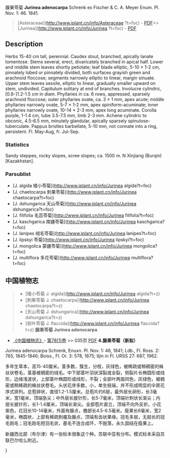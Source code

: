 腺果苓菊 **Jurinea adenocarpa** Schrenk ex Fischer & C. A. Meyer Enum. Pl. Nov. 1: 46. 1841.

> [Asteraceae](http://www.iplant.cn/info/Asteraceae ?t=foc) - [PDF](http://iplant.cn/foc/pdf/Asteraceae.pdf)>>[Jurinea](http://www.iplant.cn/info/Jurinea ?t=foc) - [PDF](http://www.iplant.cn/foc/pdf/Jurinea.pdf)

## Description

Herbs 15-40 cm tall, perennial. Caudex stout, branched, apically lanate tomentose. Stems several, erect, divaricately branched in apical half. Lower and middle stem leaves shortly petiolate; leaf blade elliptic, 5-10 × 1-2 cm, pinnately lobed or pinnately divided, both surfaces grayish green and arachnoid floccose; segments narrowly elliptic to linear, margin sinuate. Upper stem leaves sessile, elliptic to linear, gradually smaller upward on stem, undivided. Capitulum solitary at end of branches. Involucre cylindric, [0.8-]1.2-1.5 cm in diam. Phyllaries in ca. 6 rows, appressed, sparsely arachnoid floccose; outer phyllaries ovate, ca. 3 × 1 mm, apex acute; middle phyllaries narrowly ovate, 5-7 × 1-2 mm, apex spiniform-acuminate; inner phyllaries narrowly ovate, 10-14 × 2-3 mm, apex long acuminate. Corolla purple, 1-1.4 cm, tube 3.5-7.5 mm, limb 2-3 mm. Achene cylindric to obconic, 4.5-6.5 mm, minutely glandular, apically sparsely spinulose-tuberculate. Pappus bristles barbellate, 5-10 mm, not connate into a ring, persistent. Fl. May-Aug, fr. Jul-Sep.

### Statistics
Sandy steppes, rocky slopes, scree slopes; ca. 1500 m. N Xinjiang (Burqin) [Kazakhstan].

### Parsublist

* [J.  algida  矮小苓菊](http://www.iplant.cn/info/Jurinea algida?t=foc)
* [J.  chaetocarpa  刺果苓菊](http://www.iplant.cn/info/Jurinea chaetocarpa?t=foc)
* [J.  dshungarica  天山苓菊](http://www.iplant.cn/info/Jurinea dshungarica?t=foc)
* [J.  filifolia  毛蕊苓菊](http://www.iplant.cn/info/Jurinea filifolia?t=foc)
* [J.  kaschgarica  南疆苓菊](http://www.iplant.cn/info/Jurinea kaschgarica?t=foc)
* [J.  lanipes  绒毛苓菊](http://www.iplant.cn/info/Jurinea lanipes?t=foc)
* [J.  lipskyi  苓菊](http://www.iplant.cn/info/Jurinea lipskyi?t=foc)
* [J.  mongolica  蒙疆苓菊](http://www.iplant.cn/info/Jurinea mongolica?t=foc)
* [J.  multiflora  多花苓菊](http://www.iplant.cn/info/Jurinea multiflora?t=foc)
## 中国植物志

> * [矮小苓菊  J.  algida](http://www.iplant.cn/info/Jurinea algida?t=z)
> * [刺果苓菊  J.  chaetocarpa](http://www.iplant.cn/info/Jurinea chaetocarpa?t=z)
> * [天山苓菊  J.  dshungarica](http://www.iplant.cn/info/Jurinea dshungarica?t=z)
> * [软叶苓菊  J.  flaccida](http://www.iplant.cn/info/Jurinea flaccida?t=z)
**腺果苓菊 Jurinea adenocarpa**

* [《中国植物志》](http://www.iplant.cn/frps)- [第78(1)卷](http://www.iplant.cn/frps/vol/78(1)) >> 035页 [PDF](http://www.iplant.cn/frps/pdf/78(1)/035a.PDF)
**4.腺果苓菊（新拟）**

Jurinea adenocarpa Schrenk, Enuxn. Pl. Nov. 1: 46, 1841; Ldb., Fl. Ross. 2: 765, 1845-1846; Boiss., Fl. Or. 3: 578, 1875; Iljin in Fl. URSS 27: 687, 1962.

多年生草本，高15-40厘米。茎多数，簇生，分枝，灰绿色，被稀疏或稍稠密的蛛丝状卷毛，茎基被稠密的绒毛。中下部茎叶羽状深裂或全裂，侧裂片长椭圆形或线形，边缘浅波状，上部茎叶椭圆形或线形，不裂；全部叶两面同色，灰绿色，被稠密或稍稀疏的蛛丝状卷毛。头状花序多数，小，单生枝端，并不形成明显的伞房花序式排列。总苞钟状，直径1.2-1.5厘米。总苞片约6层，最外层长卵形，长3毫米，宽1毫米，顶端急尖；中外层长披针形，长5-7毫米，顶端针刺状长渐尖；内层长披针形，长1-1.4厘米，顶端长渐尖。全部苞片直立，顶端不向外反折。小花紫色，花冠长10-14毫米，外面有腺点，檐部长4.5-6.5毫米。瘦果长6毫米，宽2毫米，椭圆状，上部有稀疏刺瘤及腺点，顶端有齿状果缘。冠毛多层，无超长的冠毛刚毛；冠毛刚毛短羽毛状，基毛不连合成环，不脱落，永久固结在瘦果上。

新疆西北部（布尔津）有一张标本很象这个种。苏联中亚有分布。模式标本采自苏联巴尔哈么附近。

}